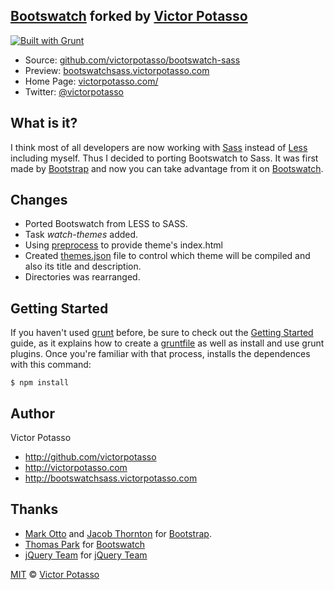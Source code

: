 ## [Bootswatch](http://bootswatch.com) forked by [Victor Potasso](http://victorpotasso.com)
[![Built with Grunt](https://cdn.gruntjs.com/builtwith.png)](http://gruntjs.com/)

* Source: [github.com/victorpotasso/bootswatch-sass](https://github.com/victorpotasso/bootswatch-sass)
* Preview: [bootswatchsass.victorpotasso.com](http://bootswatchsass.victorpotasso.com)
* Home Page: [victorpotasso.com/](http://www.victorpotasso.com)
* Twitter: [@victorpotasso](https://twitter.com/victorpotasso)

What is it?
-----------
I think most of all developers are now working with [Sass](http://sass-lang.com/) instead of [Less](http://lesscss.org/) including myself. Thus I decided to porting Bootswatch to Sass. It was first made by [Bootstrap](http://getbootstrap.com) and now you can take advantage from it on [Bootswatch](http://bootswatch.com).

Changes
-------

+ Ported Bootswatch from LESS to SASS.
+ Task *watch-themes* added.
+ Using [preprocess](https://github.com/jsoverson/grunt-preprocess) to provide theme's index.html
+ Created [themes.json](https://github.com/victorpotasso/bootswatch-sass/blob/master/themes.json) file to control which theme will be compiled and also its title and description.
+ Directories was rearranged.

Getting Started
---------------

If you haven't used [grunt](https://github.com/gruntjs) before, be sure to check out the [Getting Started](https://github.com/gruntjs/grunt/wiki) guide, as it explains how to create a [gruntfile](https://github.com/gruntjs/grunt/wiki) as well as install and use grunt plugins. Once you're familiar with that process, installs the dependences with this command:

```shell
$ npm install
```

Author
------
Victor Potasso           

+ http://github.com/victorpotasso
+ http://victorpotasso.com
+ http://bootswatchsass.victorpotasso.com

Thanks
------
+ [Mark Otto](http://github.com/markdotto) and [Jacob Thornton](http://github.com/fat) for [Bootstrap](https://github.com/twitter/bootstrap).
+ [Thomas Park](http://github.com/thomaspark) for [Bootswatch](http://bootswatch.com)
+ [jQuery Team](http://jquery.com/) for [jQuery Team](https://github.com/jquery/jquery)


[MIT](http://opensource.org/licenses/MIT) © [Victor Potasso](http://victorpotasso.com)
